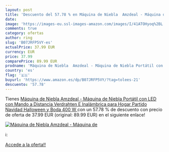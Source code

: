 ```yaml
---
layout: post
title: 'Descuento del 57.78 % en Máquina de Niebla  Amzdeal - Máquina de '
date: 
image: 'https://images-eu.ssl-images-amazon.com/images/I/41ATOHyoq%2BL._SL200_.jpg'
comments: true
category: ofertas
author: ring
slug: 'B07JRFP5VY-es'
actualPrice: 37.99 EUR
currency: EUR
price: 37.99
comparePrice: 89.99 EUR
prodname: 'Máquina de Niebla  Amzdeal - Máquina de Niebla Portátil con LED  con Mando a Distancia Verdrahten E Inalámbrica para Hogar  Partido  Navidad  Halloween  y Boda  400 W '
country: 'es'
flag: '🇪🇸'
buyurl: 'https://www.amazon.es/dp/B07JRFP5VY/?tag=tolees-21'
descuento: '57.78'
---
```


Tienes [Máquina de Niebla  Amzdeal - Máquina de Niebla Portátil con LED  con Mando a Distancia Verdrahten E Inalámbrica para Hogar  Partido  Navidad  Halloween  y Boda  400 W ](https://www.amazon.es/dp/B07JRFP5VY/?tag=tolees-21) con un 57.78 % de descuento con precio de oferta de 37.99 EUR (original: 89.99 EUR) en el siguiente enlace!

[![Máquina de Niebla  Amzdeal - Máquina de ](https://images-eu.ssl-images-amazon.com/images/I/41ATOHyoq%2BL._SL200_.jpg)](https://www.amazon.es/dp/B07JRFP5VY/?tag=tolees-21)

ℹ️:


[Accede a la oferta!!](https://www.amazon.es/dp/B07JRFP5VY/?tag=tolees-21)
